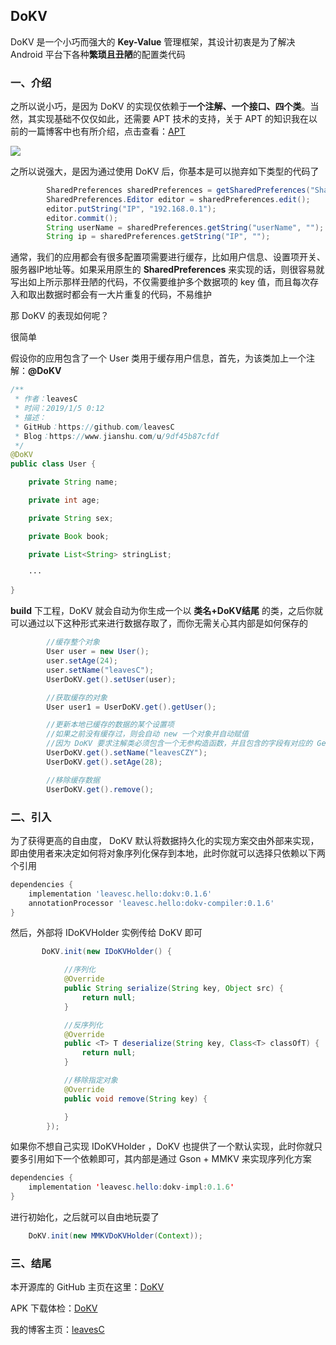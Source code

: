 ## DoKV

DoKV 是一个小巧而强大的 **Key-Value** 管理框架，其设计初衷是为了解决 Android 平台下各种**繁琐且丑陋**的配置类代码

### 一、介绍

之所以说小巧，是因为 DoKV 的实现仅依赖于**一个注解、一个接口、四个类**。当然，其实现基础不仅仅如此，还需要 APT 技术的支持，关于 APT 的知识我在以前的一篇博客中也有所介绍，点击查看：[APT](https://github.com/leavesC/DoKV/blob/master/README.md) 

![](https://upload-images.jianshu.io/upload_images/2552605-c5119a7ba7544e72.png?imageMogr2/auto-orient/strip%7CimageView2/2/w/1240)

之所以说强大，是因为通过使用 DoKV 后，你基本是可以抛弃如下类型的代码了

```java
 		SharedPreferences sharedPreferences = getSharedPreferences("SharedPreferencesName", Context.MODE_PRIVATE);
        SharedPreferences.Editor editor = sharedPreferences.edit();
        editor.putString("IP", "192.168.0.1");
        editor.commit();
        String userName = sharedPreferences.getString("userName", "");
        String ip = sharedPreferences.getString("IP", "");
```

通常，我们的应用都会有很多配置项需要进行缓存，比如用户信息、设置项开关、服务器IP地址等。如果采用原生的 **SharedPreferences** 来实现的话，则很容易就写出如上所示那样丑陋的代码，不仅需要维护多个数据项的 key 值，而且每次存入和取出数据时都会有一大片重复的代码，不易维护

那 DoKV 的表现如何呢？

很简单

假设你的应用包含了一个 User 类用于缓存用户信息，首先，为该类加上一个注解：**@DoKV**

```java
/**
 * 作者：leavesC
 * 时间：2019/1/5 0:12
 * 描述：
 * GitHub：https://github.com/leavesC
 * Blog：https://www.jianshu.com/u/9df45b87cfdf
 */
@DoKV
public class User {

    private String name;

    private int age;

    private String sex;

    private Book book;

    private List<String> stringList;

	···

}
```

**build** 下工程，DoKV 就会自动为你生成一个以 **类名+DoKV结尾** 的类，之后你就可以通过以下这种形式来进行数据存取了，而你无需关心其内部是如何保存的

```java
        //缓存整个对象
        User user = new User();
        user.setAge(24);
        user.setName("leavesC");
        UserDoKV.get().setUser(user);

        //获取缓存的对象
        User user1 = UserDoKV.get().getUser();

        //更新本地已缓存的数据的某个设置项
        //如果之前没有缓存过，则会自动 new 一个对象并自动赋值
        //因为 DoKV 要求注解类必须包含一个无参构造函数，并且包含的字段有对应的 Get 和 Set 方法
        UserDoKV.get().setName("leavesCZY");
        UserDoKV.get().setAge(28);

        //移除缓存数据
        UserDoKV.get().remove();
```

### 二、引入

为了获得更高的自由度， DoKV 默认将数据持久化的实现方案交由外部来实现，即由使用者来决定如何将对象序列化保存到本地，此时你就可以选择只依赖以下两个引用

```groovy
dependencies {
    implementation 'leavesc.hello:dokv:0.1.6'
    annotationProcessor 'leavesc.hello:dokv-compiler:0.1.6'
}
```

然后，外部将 IDoKVHolder 实例传给 DoKV 即可

```java
	   DoKV.init(new IDoKVHolder() {

            //序列化
            @Override
            public String serialize(String key, Object src) {
                return null;
            }

            //反序列化
            @Override
            public <T> T deserialize(String key, Class<T> classOfT) {
                return null;
            }

            //移除指定对象
            @Override
            public void remove(String key) {

            }
        });
```

如果你不想自己实现 IDoKVHolder ，DoKV 也提供了一个默认实现，此时你就只要多引用如下一个依赖即可，其内部是通过 Gson + MMKV 来实现序列化方案

```java
dependencies {
    implementation 'leavesc.hello:dokv-impl:0.1.6'
}
```

进行初始化，之后就可以自由地玩耍了

```java
	DoKV.init(new MMKVDoKVHolder(Context));
```

### 三、结尾

本开源库的 GitHub 主页在这里：[DoKV](https://github.com/leavesC/DoKV)

APK 下载体检：[DoKV](https://www.pgyer.com/DoKV)

我的博客主页：[leavesC](https://www.jianshu.com/u/9df45b87cfdf)